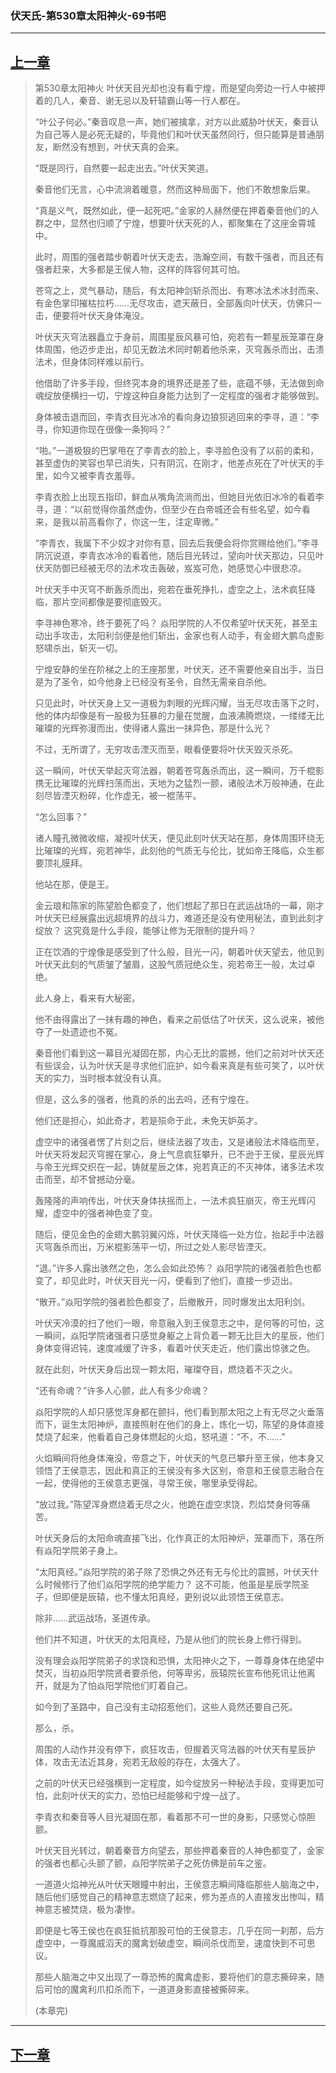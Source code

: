### 伏天氏-第530章太阳神火-69书吧

--------
[上一章](./2ba555fe30b9a1ba4fce37cbda1650d0.md)
--------


>
>
>
>第530章太阳神火
>叶伏天目光却也没有看宁煌，而是望向旁边一行人中被押着的几人，秦音、谢无忌以及轩辕霸山等一行人都在。
>
>“叶公子何必。”秦音叹息一声，她们被擒拿，对方以此威胁叶伏天，秦音认为自己等人是必死无疑的，毕竟他们和叶伏天虽然同行，但只能算是普通朋友，断然没有想到，叶伏天真的会来。
>
>“既是同行，自然要一起走出去。”叶伏天笑道。
>
>秦音他们无言，心中流淌着暖意，然而这种局面下，他们不敢想象后果。
>
>“真是义气，既然如此，便一起死吧。”金家的人赫然便在押着秦音他们的人群之中，显然也归顺了宁煌，想要叶伏天死的人，都聚集在了这座金霄城中。
>
>此时，周围的强者踏步朝着叶伏天走去，浩瀚空间，有数千强者，而且还有强者赶来，大多都是王侯人物，这样的阵容何其可怕。
>
>苍穹之上，灵气暴动，随后，有太阳神剑斩杀而出、有寒冰法术冰封而来、有金色掌印摧枯拉朽……无尽攻击，遮天蔽日，全部轰向叶伏天，仿佛只一击，便要将叶伏天身体淹没。
>
>叶伏天灭穹法器矗立于身前，周围星辰风暴可怕，宛若有一颗星辰笼罩在身体周围，他迈步走出，却见无数法术同时朝着他杀来，灭穹轰杀而出，击溃法术，但身体同样难以前行。
>
>他借助了许多手段，但终究本身的境界还是差了些，底蕴不够，无法做到命魂绽放便横扫一切，宁煌这种自身能力达到了一定程度的强者才能够做到。
>
>身体被击退而回，李青衣目光冰冷的看向身边狼狈逃回来的李寻，道：“李寻，你知道你现在很像一条狗吗？”
>
>“啪。”一道极狠的巴掌甩在了李青衣的脸上，李寻脸色没有了以前的柔和，甚至虚伪的笑容也早已消失，只有阴沉，在刚才，他差点死在了叶伏天的手里，如今又被李青衣羞辱。
>
>李青衣脸上出现五指印，鲜血从嘴角流淌而出，但她目光依旧冰冷的看着李寻，道：“以前觉得你虽然虚伪，但至少在白帝城还会有些名望，如今看来，是我以前高看你了，你这一生，注定卑微。”
>
>“李青衣，我属下不少奴才对你有意，回去后我便会将你赏赐给他们。”李寻阴沉说道，李青衣冰冷的看着他，随后目光转过，望向叶伏天那边，只见叶伏天防御已经被无尽的法术攻击轰破，岌岌可危，她感觉心中很悲凉。
>
>叶伏天手中灭穹不断轰杀而出，宛若在垂死挣扎，虚空之上，法术疯狂降临，那片空间都像是要彻底毁灭。
>
>李寻神色寒冷，终于要死了吗？
>焱阳学院的人不仅希望叶伏天死，甚至主动出手攻击，太阳利剑便是他们斩出，金家也有人动手，有金翅大鹏鸟虚影怒啸杀出，斩灭一切。
>
>宁煌安静的坐在阶梯之上的王座那里，叶伏天，还不需要他亲自出手，当日是为了圣令，如今他身上已经没有圣令，自然无需亲自杀他。
>
>只见此时，叶伏天身上又一道极为刺眼的光辉闪耀，当无尽攻击落下之时，他的体内却像是有一股极为狂暴的力量在觉醒，血液沸腾燃烧，一缕缕无比璀璨的光辉弥漫而出，使得诸人露出一抹异色，那是什么光？
>
>不过，无所谓了，无穷攻击湮灭而至，眼看便要将叶伏天毁灭杀死。
>
>这一瞬间，叶伏天举起灭穹法器，朝着苍穹轰杀而出，这一瞬间，万千棍影携无比璀璨的光辉扫荡而出，天地为之猛烈一颤，诸般法术万般神通，在此刻尽皆湮灭粉碎，化作虚无，被一棍荡平。
>
>“怎么回事？”
>
>诸人瞳孔微微收缩，凝视叶伏天，便见此刻叶伏天站在那，身体周围环绕无比璀璨的光辉，宛若神华，此刻他的气质无与伦比，犹如帝王降临，众生都要顶礼膜拜。
>
>他站在那，便是王。
>
>金云琅和陈家的陈望脸色都变了，他们想起了那日在武运战场的一幕，刚才叶伏天已经展露出远超境界的战斗力，难道还是没有使用秘法，直到此刻才绽放？
>这究竟是什么手段，能够让修为无限制的提升吗？
>
>正在饮酒的宁煌像是感受到了什么般，目光一闪，朝着叶伏天望去，他见到叶伏天此刻的气质皱了皱眉，这股气质冠绝众生，宛若帝王一般，太过卓绝。
>
>此人身上，看来有大秘密。
>
>他不由得露出了一抹有趣的神色，看来之前低估了叶伏天，这么说来，被他夺了一处遗迹也不冤。
>
>秦音他们看到这一幕目光凝固在那，内心无比的震撼，他们之前对叶伏天还有些误会，认为叶伏天是寻求他们庇护，如今看来真是有些可笑了，以叶伏天的实力，当时根本就没有认真。
>
>但是，这么多的强者，他真的杀的出去吗，还有宁煌在。
>
>他们还是担心，如此奇才，若是殒命于此，未免天妒英才。
>
>虚空中的诸强者愣了片刻之后，继续法器了攻击，又是诸般法术降临而至，叶伏天将发起灭穹握在掌心，身上气息疯狂攀升，已不逊于王侯，星辰光辉与帝王光辉交织在一起，铸就星辰之体，宛若真正的不灭神体，诸多法术攻击而至，却不曾撼动分毫。
>
>轰隆隆的声响传出，叶伏天身体扶摇而上，一法术疯狂崩灭，帝王光辉闪耀，虚空中的强者神色变了变。
>
>随后，便见金色的金翅大鹏羽翼闪烁，叶伏天降临一处方位，抬起手中法器灭穹轰杀而出，万米棍影荡平一切，所过之处人影尽皆湮灭。
>
>“退。”许多人露出骇然之色，怎么会如此恐怖？
>焱阳学院的诸强者脸色也都变了，却见此时，叶伏天目光一闪，便看到了他们，直接一步迈出。
>
>“散开。”焱阳学院的强者脸色都变了，后撤散开，同时爆发出太阳利剑。
>
>叶伏天冷漠的扫了他们一眼，帝意融入到王侯意志之中，是何等的可怕，这一瞬间，焱阳学院诸强者只感觉身躯之上背负着一颗无比巨大的星辰，他们身体变得迟钝，速度减缓了许多，看着叶伏天走近，他们露出惊骇之色。
>
>就在此刻，叶伏天身后出现一颗太阳，璀璨夺目，燃烧着不灭之火。
>
>“还有命魂？”许多人心颤，此人有多少命魂？
>
>焱阳学院的人却只感觉浑身都在颤抖，他们看到那太阳之上有无尽之火垂落而下，诞生太阳神炉，直接照射在他们的身上，炼化一切，陈望的身体直接焚烧了起来，他看着自己身体燃起的火焰，怒吼道：“不，不……”
>
>火焰瞬间将他身体淹没，帝意之下，叶伏天的气息已攀升至王侯，他本身又领悟了王侯意志，因此和真正的王侯没有多大区别，帝意和王侯意志融合在一起，使得他的王侯意志更强，寻常王侯，哪里承受得起。
>
>“放过我。”陈望浑身燃烧着无尽之火，他跪在虚空求饶，烈焰焚身何等痛苦。
>
>叶伏天身后的太阳命魂直接飞出，化作真正的太阳神炉，笼罩而下，落在所有焱阳学院弟子身上。
>
>“太阳真经。”焱阳学院的弟子除了恐惧之外还有无与伦比的震撼，叶伏天什么时候修行了他们焱阳学院的绝学能力？
>这不可能，他虽是星辰学院圣子，但即便是辰辕，也不懂太阳真经，更别说以此领悟王侯意志。
>
>除非……武运战场，圣道传承。
>
>他们并不知道，叶伏天的太阳真经，乃是从他们的院长身上修行得到。
>
>没有理会焱阳学院弟子的求饶和恐惧，太阳神火之下，一尊尊身体在绝望中焚灭，当初焱阳学院贤者要杀他，何等卑劣，辰辕院长宣布他死讯让他离开，就是为了怕焱阳学院他们盯着自己。
>
>如今到了圣路中，自己没有主动招惹他们，这些人竟然还要自己死。
>
>那么，杀。
>
>周围的人动作并没有停下，疯狂攻击，但握着灭穹法器的叶伏天有星辰护体，攻击无法近其身，宛若无敌般的存在，太强大了。
>
>之前的叶伏天已经强横到一定程度，如今绽放另一种秘法手段，变得更加可怕，此刻叶伏天的实力，恐怕已经能够和宁煌一战了。
>
>李青衣和秦音等人目光凝固在那，看着那不可一世的身影，只感觉心惊胆颤。
>
>叶伏天目光转过，朝着秦音方向望去，那些押着秦音的人神色都变了，金家的强者也都心头颤了颤，焱阳学院弟子之死仿佛是前车之鉴。
>
>一道道火焰神光从叶伏天眼瞳中射出，王侯意志瞬间降临那些人脑海之中，随后他们感觉自己的精神意志燃烧了起来，修为差点的人直接发出惨叫，精神意志被焚烧，极为凄惨。
>
>即便是七等王侯也在疯狂抵抗那股可怕的王侯意志，几乎在同一刹那，后方虚空中，一尊魔威滔天的魔禽划破虚空，瞬间杀伐而至，速度快到不可思议。
>
>那些人脑海之中又出现了一尊恐怖的魔禽虚影，要将他们的意志撕碎来，随后可怕的魔禽利爪扣杀而下，一道道身影直接被撕碎来。
>
>(本章完)
>
>

--------
[下一章](./0b6ae5b63c19806b3f5b3c43d2e6f665.md)
--------
